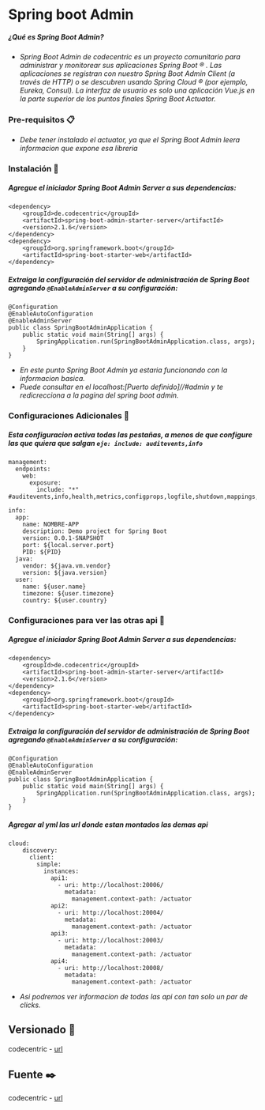 # Spring boot Admin
##### ¿Qué es Spring Boot Admin?
* _Spring Boot Admin de codecentric es un proyecto comunitario para administrar y monitorear sus aplicaciones Spring Boot ® . Las aplicaciones se registran con nuestro Spring Boot Admin Client (a través de HTTP) o se descubren usando Spring Cloud ® (por ejemplo, Eureka, Consul). La interfaz de usuario es solo una aplicación Vue.js en la parte superior de los puntos finales Spring Boot Actuator._

### Pre-requisitos 📋
* _Debe tener instalado el actuator, ya que el Spring Boot Admin leera informacion que expone esa libreria_

### Instalación 🔧

##### Agregue el iniciador Spring Boot Admin Server a sus dependencias:
```
<dependency>
    <groupId>de.codecentric</groupId>
    <artifactId>spring-boot-admin-starter-server</artifactId>
    <version>2.1.6</version>
</dependency>
<dependency>
    <groupId>org.springframework.boot</groupId>
    <artifactId>spring-boot-starter-web</artifactId>
</dependency>
```
##### Extraiga la configuración del servidor de administración de Spring Boot agregando ```@EnableAdminServer``` a su configuración:
```
@Configuration
@EnableAutoConfiguration
@EnableAdminServer
public class SpringBootAdminApplication {
    public static void main(String[] args) {
        SpringApplication.run(SpringBootAdminApplication.class, args);
    }
}
```
* _En este punto Spring Boot Admin ya estaria funcionando con la informacion basica._
* _Puede consultar en el localhost:[Puerto definido]//#admin y te redicrecciona a la pagina del spring boot admin._

### Configuraciones Adicionales 🔧
##### Esta configuracion activa todas las pestañas, a menos de que configure las que quiera que salgan ```eje: include: auditevents,info ```
```
management:
  endpoints:
    web:
      exposure:
        include: "*" #auditevents,info,health,metrics,configprops,logfile,shutdown,mappings,threaddump
```
```
info:
  app:
    name: NOMBRE-APP
    description: Demo project for Spring Boot
    version: 0.0.1-SNAPSHOT
    port: ${local.server.port}
    PID: ${PID}
  java:
    vendor: ${java.vm.vendor}
    version: ${java.version}
  user:
    name: ${user.name}
    timezone: ${user.timezone}
    country: ${user.country}
```
### Configuraciones para ver las otras api 🔧

##### Agregue el iniciador Spring Boot Admin Server a sus dependencias:
```
<dependency>
    <groupId>de.codecentric</groupId>
    <artifactId>spring-boot-admin-starter-server</artifactId>
    <version>2.1.6</version>
</dependency>
<dependency>
    <groupId>org.springframework.boot</groupId>
    <artifactId>spring-boot-starter-web</artifactId>
</dependency>
```
##### Extraiga la configuración del servidor de administración de Spring Boot agregando ```@EnableAdminServer``` a su configuración:
```
@Configuration
@EnableAutoConfiguration
@EnableAdminServer
public class SpringBootAdminApplication {
    public static void main(String[] args) {
        SpringApplication.run(SpringBootAdminApplication.class, args);
    }
}
```
##### Agregar al yml las url donde estan montados las demas api
```
cloud:
    discovery:
      client:
        simple:
          instances:
            api1:
              - uri: http://localhost:20006/
                metadata:
                  management.context-path: /actuator
            api2:
              - uri: http://localhost:20004/
                metadata:
                  management.context-path: /actuator
            api3:
              - uri: http://localhost:20003/
                metadata:
                  management.context-path: /actuator
            api4:
              - uri: http://localhost:20008/
                metadata:
                  management.context-path: /actuator

```
* _Asi podremos ver informacion de todas las api con tan solo un par de clicks._

## Versionado 📌
codecentric - [url](https://mvnrepository.com/artifact/de.codecentric/spring-boot-admin-starter-server)
## Fuente ✒️
codecentric - [url](https://codecentric.github.io/spring-boot-admin/2.1.6/#_other_discoveryclients)
